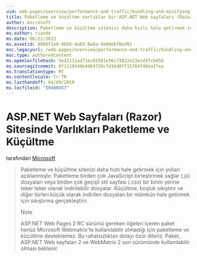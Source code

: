 ```yaml
---
uid: web-pages/overview/performance-and-traffic/bundling-and-minifying-assets-in-an-aspnet-web-pages-razor-site
title: Paketleme ve küçültme varlıklar bir ASP.NET Web sayfaları (Razor) sitesinde | Microsoft Docs
author: microsoft
description: Paketleme ve küçültme sitenizi daha hızlı hale getirmek için yolları açıklanmıştır. Paketleme sağlar, birden fazla JavaScript (.js) dosyası veya birden çok geçişli stil sayfası (...) birleştirme
ms.author: riande
ms.date: 06/21/2012
ms.assetid: 8906f1e9-4b66-4a03-8e8a-9e9debf8ed91
msc.legacyurl: /web-pages/overview/performance-and-traffic/bundling-and-minifying-assets-in-an-aspnet-web-pages-razor-site
msc.type: authoredcontent
ms.openlocfilehash: 5e42111ad71ec65581e56c73822e23ecd5fcbd58
ms.sourcegitcommit: 0f1119340e4464720cfd16d0ff15764746ea1fea
ms.translationtype: MT
ms.contentlocale: tr-TR
ms.lasthandoff: 04/09/2019
ms.locfileid: "59400457"
---
```

# <a name="bundling-and-minifying-assets-in-an-aspnet-web-pages-razor-site"></a>ASP.NET Web Sayfaları (Razor) Sitesinde Varlıkları Paketleme ve Küçültme

tarafından [Microsoft](https://github.com/microsoft)

> Paketleme ve küçültme sitenizi daha hızlı hale getirmek için yolları açıklanmıştır. Paketleme birden çok JavaScript birleştirmek sağlar (*.js*) dosyaları veya birden çok geçişli stil sayfası (*.css*) bir birim yerine teker teker olarak indirilebilir dosyalar. Küçültme, boşluk sıkıştırır ve diğer türleri küçük olarak indirilen dosyaları bir mümkün hale getirmek için sıkıştırma gerçekleştirir.
> 
> > [!NOTE]
> > ASP.NET Web Pages 2 RC sürümü gereken öğeleri içeren paket henüz Microsoft Webmatrix'te kullanılabilir olmadığı için paketleme ve küçültme desteklemez. Bu rahatsızlıktan dolayı özür dileriz. Paket, ASP.NET Web sayfaları 2 ve WebMatrix 2 son sürümünde kullanılabilir olması beklenir.
